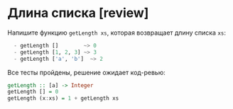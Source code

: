 # Длина списка [review]

Напишите функцию `getLength xs`, которая возвращает длину списка `xs`:

```hs
  - getLength []        ~> 0
  - getLength [1, 2, 3] ~> 3
  - getLength ['a', 'b']  ~> 2
```


Все тесты пройдены, решение ожидает код-ревью:
```hs
getLength :: [a] -> Integer
getLength [] = 0
getLength (x:xs) = 1 + getLength xs
```
